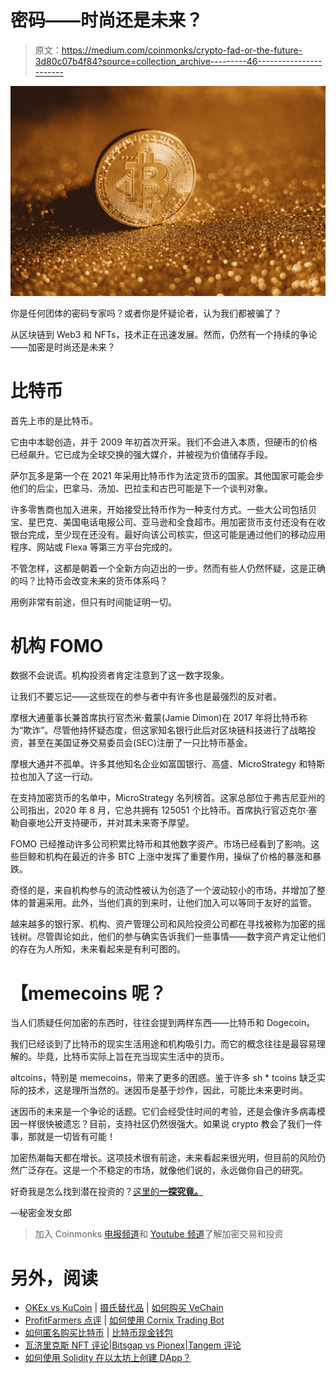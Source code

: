 # 密码——时尚还是未来？

> 原文：<https://medium.com/coinmonks/crypto-fad-or-the-future-3d80c07b4f84?source=collection_archive---------46----------------------->

![](img/2ca86d8827a288cad6f3723b87b72c1d.png)

你是任何团体的密码专家吗？或者你是怀疑论者，认为我们都被骗了？

从区块链到 Web3 和 NFTs，技术正在迅速发展。然而，仍然有一个持续的争论——加密是时尚还是未来？

# 比特币

首先上市的是比特币。

它由中本聪创造，并于 2009 年初首次开采。我们不会进入本质，但硬币的价格已经飙升。它已成为全球交换的强大媒介，并被视为价值储存手段。

萨尔瓦多是第一个在 2021 年采用比特币作为法定货币的国家。其他国家可能会步他们的后尘，巴拿马、汤加、巴拉圭和古巴可能是下一个谈判对象。

许多零售商也加入进来，开始接受比特币作为一种支付方式。一些大公司包括贝宝、星巴克、美国电话电报公司、亚马逊和全食超市。用加密货币支付还没有在收银台完成，至少现在还没有。最好向该公司核实，但这可能是通过他们的移动应用程序、网站或 Flexa 等第三方平台完成的。

不管怎样，这都是朝着一个全新方向迈出的一步。然而有些人仍然怀疑，这是正确的吗？比特币会改变未来的货币体系吗？

用例非常有前途，但只有时间能证明一切。

# **机构 FOMO**

数据不会说谎。机构投资者肯定注意到了这一数字现象。

让我们不要忘记——这些现在的参与者中有许多也是最强烈的反对者。

摩根大通董事长兼首席执行官杰米·戴蒙(Jamie Dimon)在 2017 年将比特币称为“欺诈”。尽管他持怀疑态度，但这家知名银行此后对区块链科技进行了战略投资，甚至在美国证券交易委员会(SEC)注册了一只比特币基金。

摩根大通并不孤单。许多其他知名企业如富国银行、高盛、MicroStrategy 和特斯拉也加入了这一行动。

在支持加密货币的名单中，MicroStrategy 名列榜首。这家总部位于弗吉尼亚州的公司指出，2020 年 8 月，它总共拥有 125051 个比特币。首席执行官迈克尔·塞勒自豪地公开支持硬币，并对其未来寄予厚望。

FOMO 已经推动许多公司积累比特币和其他数字资产。市场已经看到了影响。这些巨鲸和机构在最近的许多 BTC 上涨中发挥了重要作用，操纵了价格的暴涨和暴跌。

奇怪的是，来自机构参与的流动性被认为创造了一个波动较小的市场，并增加了整体的普遍采用。此外，当他们真的到来时，让他们加入可以等同于友好的监管。

越来越多的银行家、机构、资产管理公司和风险投资公司都在寻找被称为加密的摇钱树。尽管舆论如此，他们的参与确实告诉我们一些事情——数字资产肯定让他们的存在为人所知，未来看起来是有利可图的。

# 【memecoins 呢？

当人们质疑任何加密的东西时，往往会提到两样东西——比特币和 Dogecoin。

我们已经谈到了比特币的现实生活用途和机构吸引力。而它的概念往往是最容易理解的。毕竟，比特币实际上旨在充当现实生活中的货币。

altcoins，特别是 memecoins，带来了更多的困惑。鉴于许多 sh * tcoins 缺乏实际的技术，这是理所当然的。迷因币是基于炒作，因此，可能比未来更时尚。

迷因币的未来是一个争论的话题。它们会经受住时间的考验，还是会像许多病毒模因一样很快被遗忘？目前，支持社区仍然很强大。如果说 crypto 教会了我们一件事，那就是一切皆有可能！

加密热潮每天都在增长。这项技术很有前途，未来看起来很光明，但目前的风险仍然广泛存在。这是一个不稳定的市场，就像他们说的，永远做你自己的研究。

好奇我是怎么找到潜在投资的？[这里的**一探究竟。**](https://learn.block6.tech/how-to-find-a-100x-altcoin-665c2985975c)

—秘密金发女郎

> 加入 Coinmonks [电报频道](https://t.me/coincodecap)和 [Youtube 频道](https://www.youtube.com/c/coinmonks/videos)了解加密交易和投资

# 另外，阅读

*   [OKEx vs KuCoin](https://coincodecap.com/okex-kucoin) | [摄氏替代品](https://coincodecap.com/celsius-alternatives) | [如何购买 VeChain](https://coincodecap.com/buy-vechain)
*   [ProfitFarmers 点评](https://coincodecap.com/profitfarmers-review) | [如何使用 Cornix Trading Bot](https://coincodecap.com/cornix-trading-bot)
*   [如何匿名购买比特币](https://coincodecap.com/buy-bitcoin-anonymously) | [比特币现金钱包](https://coincodecap.com/bitcoin-cash-wallets)
*   [瓦济里克斯 NFT 评论](https://coincodecap.com/wazirx-nft-review)|[Bitsgap vs Pionex](https://coincodecap.com/bitsgap-vs-pionex)|[Tangem 评论](https://coincodecap.com/tangem-wallet-review)
*   [如何使用 Solidity 在以太坊上创建 DApp？](https://coincodecap.com/create-a-dapp-on-ethereum-using-solidity)